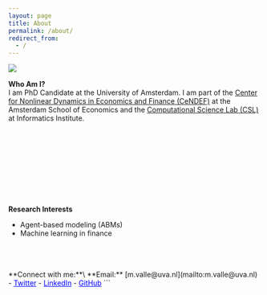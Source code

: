 ```yaml
---
layout: page
title: About
permalink: /about/
redirect_from: 
  - /
---
```


<img src="/images/profile2.png" align="left" style="max-width: 100%; height: auto; margin-right: 15px;"/>

<br/>

   **Who Am I?** \
I am PhD Candidate at the University of Amsterdam. I am part of the [Center for Nonlinear Dynamics in Economics and Finance (CeNDEF)](https://cendef.uva.nl/) at the Amsterdam School of Economics and the [Computational Science Lab (CSL)](https://uva.computationalscience.nl/) at Informatics Institute.

<br/>
<br/>
<br/>
<br/>
<br/>
<br/>
<br/>
<br/>

**Research Interests**  
- Agent-based modeling (ABMs)
- Machine learning in finance

<br/>
<br/>
<br/>
**Connect with me:**\
**Email:** [m.valle@uva.nl](mailto:m.valle@uva.nl)
- <a href="https://x.com/mttvalle" style="color:blue;">Twitter</a>
- <a href="https://www.linkedin.com/in/matteovallemv" style="color:blue;">LinkedIn</a>
- <a href="https://github.com/vallematteo" style="color:blue;">GitHub</a>
```   
